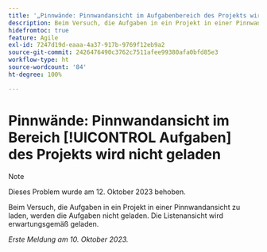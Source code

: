 ```yaml
---
title: '„Pinnwände: Pinnwandansicht im Aufgabenbereich des Projekts wird nicht geladen“'
description: Beim Versuch, die Aufgaben in ein Projekt in einer Pinnwandansicht zu laden, werden die Aufgaben nicht geladen. Die Listenansicht wird erwartungsgemäß geladen.
hidefromtoc: true
feature: Agile
exl-id: 7247d19d-eaaa-4a37-917b-9769f12eb9a2
source-git-commit: 2426476490c3762c7511afee99380afa0bfd85e3
workflow-type: ht
source-wordcount: '84'
ht-degree: 100%

---
```


# Pinnwände: Pinnwandansicht im Bereich [!UICONTROL Aufgaben] des Projekts wird nicht geladen

>[!NOTE]
>
>Dieses Problem wurde am 12. Oktober 2023 behoben.

Beim Versuch, die Aufgaben in ein Projekt in einer Pinnwandansicht zu laden, werden die Aufgaben nicht geladen. Die Listenansicht wird erwartungsgemäß geladen.

_Erste Meldung am 10. Oktober 2023._
